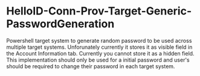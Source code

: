 # HelloID-Conn-Prov-Target-Generic-PasswordGeneration
Powershell target system to generate random password to be used across multiple target systems. Unforunately currently it stores it as visible field in the Account Information tab. Currently you cannot store it as a hidden field. This implementation should only be used for a initial password and user's should be required to change their password in each target system.
